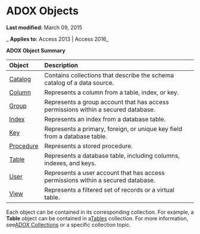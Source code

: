 
# ADOX Objects

 **Last modified:** March 09, 2015

 _ **Applies to:** Access 2013 | Access 2016_

 **ADOX Object Summary**



|**Object**|**Description**|
|:-----|:-----|
|[Catalog](d9e8d94b-9161-3eb6-abaf-00d1244d1f2d.md)|Contains collections that describe the schema catalog of a data source.|
|[Column](ad38c2df-f704-0599-4b7a-8556e430ba46.md)|Represents a column from a table, index, or key.|
|[Group](91cf1b87-c928-1d89-2731-138f6299cc60.md)|Represents a group account that has access permissions within a secured database.|
|[Index](fe368ab1-e396-4684-d930-18b0ba58a925.md)|Represents an index from a database table.|
|[Key](727198ec-57d2-7766-790c-370beb931de6.md)|Represents a primary, foreign, or unique key field from a database table.|
|[Procedure](d5fcf0fe-f59f-e114-dc11-515f11c2a2c1.md)|Represents a stored procedure.|
|[Table](53a3e2f9-4ec0-8fed-d482-4f995921587b.md)|Represents a database table, including columns, indexes, and keys.|
|[User](e88b9a8a-e70f-c7ca-cb8c-bd274ff24948.md)|Represents a user account that has access permissions within a secured database.|
|[View](3b2e9972-8a0d-eaa3-1c93-ae0665a47f02.md)|Represents a filtered set of records or a virtual table.|
Each object can be contained in its corresponding collection. For example, a  **Table** object can be contained in a[Tables](07bc0541-c528-1c25-c8c4-05736836eda3.md) collection. For more information, see[ADOX Collections](bff37fcc-3099-a4a7-b01f-8de1467bf96b.md) or a specific collection topic.
